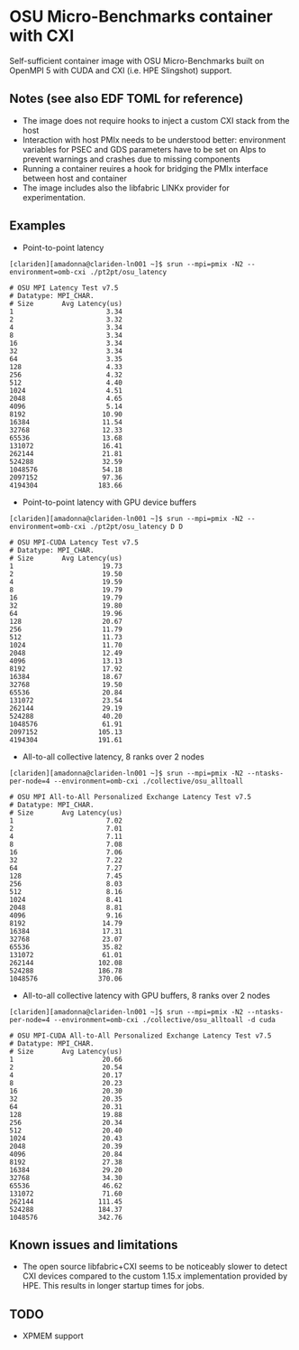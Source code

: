# OSU Micro-Benchmarks container with CXI

Self-sufficient container image with OSU Micro-Benchmarks built on OpenMPI 5 with CUDA and CXI (i.e. HPE Slingshot) support.

## Notes (see also EDF TOML for reference)
- The image does not require hooks to inject a custom CXI stack from the host
- Interaction with host PMIx needs to be understood better: environment variables for PSEC and GDS parameters have to be set on Alps to prevent warnings and crashes due to missing components
- Running a container reuires a hook for bridging the PMIx interface between host and container
- The image includes also the libfabric LINKx provider for experimentation.

## Examples

- Point-to-point latency
```
[clariden][amadonna@clariden-ln001 ~]$ srun --mpi=pmix -N2 --environment=omb-cxi ./pt2pt/osu_latency

# OSU MPI Latency Test v7.5
# Datatype: MPI_CHAR.
# Size       Avg Latency(us)
1                       3.34
2                       3.32
4                       3.34
8                       3.34
16                      3.34
32                      3.34
64                      3.35
128                     4.33
256                     4.32
512                     4.40
1024                    4.51
2048                    4.65
4096                    5.14
8192                   10.90
16384                  11.54
32768                  12.33
65536                  13.68
131072                 16.41
262144                 21.81
524288                 32.59
1048576                54.18
2097152                97.36
4194304               183.66
```

- Point-to-point latency with GPU device buffers
```
[clariden][amadonna@clariden-ln001 ~]$ srun --mpi=pmix -N2 --environment=omb-cxi ./pt2pt/osu_latency D D

# OSU MPI-CUDA Latency Test v7.5
# Datatype: MPI_CHAR.
# Size       Avg Latency(us)
1                      19.73
2                      19.50
4                      19.59
8                      19.79
16                     19.79
32                     19.80
64                     19.96
128                    20.67
256                    11.79
512                    11.73
1024                   11.70
2048                   12.49
4096                   13.13
8192                   17.92
16384                  18.67
32768                  19.50
65536                  20.84
131072                 23.54
262144                 29.19
524288                 40.20
1048576                61.91
2097152               105.13
4194304               191.61
```

- All-to-all collective latency, 8 ranks over 2 nodes
```
[clariden][amadonna@clariden-ln001 ~]$ srun --mpi=pmix -N2 --ntasks-per-node=4 --environment=omb-cxi ./collective/osu_alltoall

# OSU MPI All-to-All Personalized Exchange Latency Test v7.5
# Datatype: MPI_CHAR.
# Size       Avg Latency(us)
1                       7.02
2                       7.01
4                       7.11
8                       7.08
16                      7.06
32                      7.22
64                      7.27
128                     7.45
256                     8.03
512                     8.16
1024                    8.41
2048                    8.81
4096                    9.16
8192                   14.79
16384                  17.31
32768                  23.07
65536                  35.82
131072                 61.01
262144                102.08
524288                186.78
1048576               370.06
```

- All-to-all collective latency with GPU buffers, 8 ranks over 2 nodes
```
[clariden][amadonna@clariden-ln001 ~]$ srun --mpi=pmix -N2 --ntasks-per-node=4 --environment=omb-cxi ./collective/osu_alltoall -d cuda

# OSU MPI-CUDA All-to-All Personalized Exchange Latency Test v7.5
# Datatype: MPI_CHAR.
# Size       Avg Latency(us)
1                      20.66
2                      20.54
4                      20.17
8                      20.23
16                     20.30
32                     20.35
64                     20.31
128                    19.88
256                    20.34
512                    20.40
1024                   20.43
2048                   20.39
4096                   20.84
8192                   27.38
16384                  29.20
32768                  34.30
65536                  46.62
131072                 71.60
262144                111.45
524288                184.37
1048576               342.76
```

## Known issues and limitations
- The open source libfabric+CXI seems to be noticeably slower to detect CXI devices compared to the custom 1.15.x implementation provided by HPE. This results in longer startup times for jobs.


## TODO

- XPMEM support
